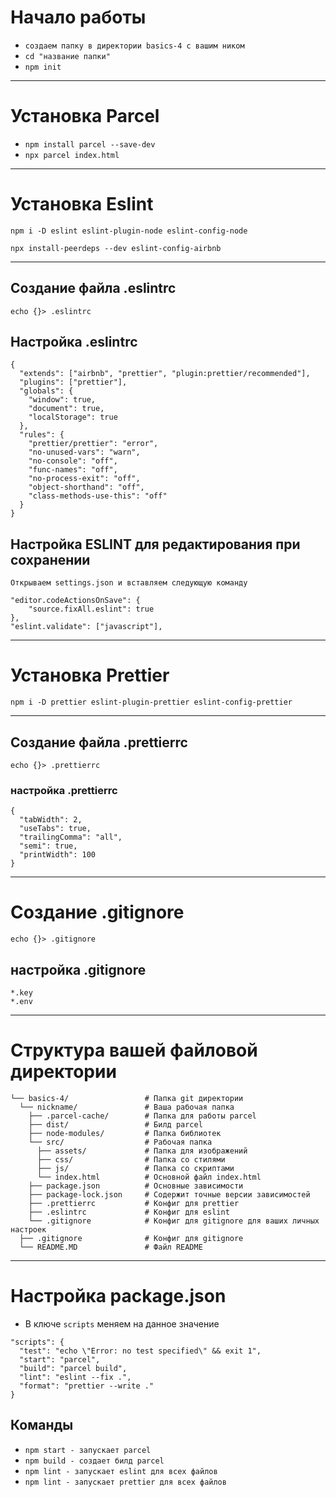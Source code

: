 # **Начало работы**

- `создаем папку в директории basics-4 с вашим ником`
- `cd "название папки"`
- `npm init`

--------------------------------------

# Установка Parcel

- `npm install parcel --save-dev`
- `npx parcel index.html`

--------------------------------------

# Установка Eslint

```
npm i -D eslint eslint-plugin-node eslint-config-node
```
```
npx install-peerdeps --dev eslint-config-airbnb
```

- - - - - - - - - - - - - - - - - - - 
## Создание файла .eslintrc
```
echo {}> .eslintrc
```

## Настройка .eslintrc

```
{
  "extends": ["airbnb", "prettier", "plugin:prettier/recommended"],
  "plugins": ["prettier"],
  "globals": {
    "window": true,
    "document": true,
    "localStorage": true
  },
  "rules": {
    "prettier/prettier": "error",
    "no-unused-vars": "warn",
    "no-console": "off",
    "func-names": "off",
    "no-process-exit": "off",
    "object-shorthand": "off",
    "class-methods-use-this": "off"
  }
}
```

## Настройка ESLINT для редактирования при сохранении

`Открываем settings.json и вставляем следующую команду`

```
"editor.codeActionsOnSave": {
    "source.fixAll.eslint": true
},
"eslint.validate": ["javascript"],
```

--------------------------------------

# Установка **Prettier**

```
npm i -D prettier eslint-plugin-prettier eslint-config-prettier
```

- - - - - - - - - - - - - - - - - - - 

## Создание файла .prettierrc
```
echo {}> .prettierrc
```

### настройка .prettierrc
```
{
  "tabWidth": 2,
  "useTabs": true,
  "trailingComma": "all",
  "semi": true,
  "printWidth": 100
}
```
--------------------------------------
# Создание **.gitignore**
```
echo {}> .gitignore
```

## настройка .gitignore

```
*.key
*.env
```

--------------------------------------

# Структура вашей файловой директории

```
└── basics-4/                 # Папка git директории
  └── nickname/               # Ваша рабочая папка
    ├── .parcel-cache/        # Папка для работы parcel
    ├── dist/                 # Билд parcel
    ├── node-modules/         # Папка библиотек
    └── src/                  # Рабочая папка
      ├── assets/             # Папка для изображений
      ├── css/                # Папка со стилями
      ├── js/                 # Папка со скриптами
      └── index.html          # Основной файл index.html
    ├── package.json          # Основные зависимости
    ├── package-lock.json     # Содержит точные версии зависимостей
    ├── .prettierrc           # Конфиг для prettier
    ├── .eslintrc             # Конфиг для eslint
    └── .gitignore            # Конфиг для gitignore для ваших личных настроек
  ├── .gitignore              # Конфиг для gitignore
  └── README.MD               # Файл README
```
--------------------------------------

# Настройка **package.json**

- В ключе `scripts` меняем на данное значение

```
"scripts": {
  "test": "echo \"Error: no test specified\" && exit 1",
  "start": "parcel",
  "build": "parcel build",
  "lint": "eslint --fix .",
  "format": "prettier --write ."
}
```

## Команды

- `npm start - запускает parcel`
- `npm build - создает билд parcel`
- `npm lint - запускает eslint для всех файлов`
- `npm lint - запускает prettier для всех файлов`